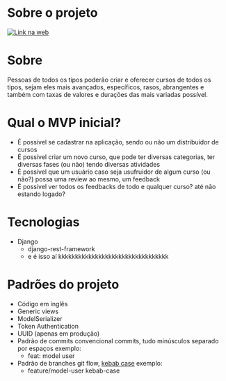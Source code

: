 # Sobre o projeto
<a href="https://avalanche-cursos.herokuapp.com/api/docs/" alt="Deploy" target="_blank">

![Link na web](https://img.shields.io/badge/web-0A66C2?style=for-the-badge&logo=web&logoColor=white)
	
</a>

# Sobre

Pessoas de todos os tipos poderão criar e oferecer cursos de todos os tipos, sejam eles mais avançados, específicos, rasos, abrangentes e também com taxas de valores e durações das mais variadas possível.

# Qual o MVP inicial?

- É possível se cadastrar na aplicação, sendo ou não um distribuidor de cursos
- É possível criar um novo curso, que pode ter diversas categorias, ter diversas fases (ou não) tendo diversas atividades
- É possível que um usuário caso seja usufruidor de algum curso (ou não?) possa uma review ao mesmo, um feedback
- É possível ver todos os feedbacks de todo e qualquer curso? até não estando logado?

# Tecnologias

- Django
    - django-rest-framework
    - e é isso aí kkkkkkkkkkkkkkkkkkkkkkkkkkkkkkkkk
    

# Padrões do projeto

- Código em inglês
- Generic views
- ModelSerializer
- Token Authentication
- UUID (apenas em produção)
- Padrão de commits convencional commits, tudo minúsculos separado por espaços exemplo:
    - feat: model user
- Padrão de branches git flow, [kebab case](https://www.alura.com.br/artigos/convencoes-nomenclatura-camel-pascal-kebab-snake-case?gclid=CjwKCAjwq5-WBhB7EiwAl-HEkmvBfpBMm5388JN06NNRPwyPtOPGEALI8QQ2T4OmHCnWaob6RiIjfhoCDwQQAvD_BwE) exemplo:
    - feature/model-user kebab-case
